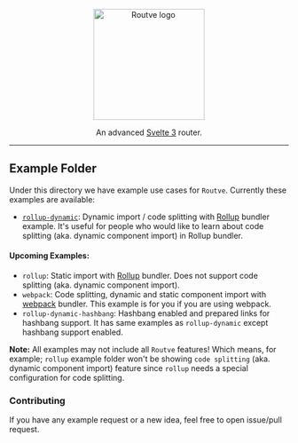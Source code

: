 <p align="center"><a href="../"><img width="200" src="https://i.ibb.co/gRSQL1G/routve.png" alt="Routve logo"></a></p>
<p align="center">
  An advanced <a href="https://svelte.dev">Svelte 3</a> router.
</p>

---

## Example Folder

Under this directory we have example use cases for `Routve`. Currently these examples are available:

- <a href="rollup-dynamic/">`rollup-dynamic`</a>: Dynamic import / code splitting with <a href="https://github.com/rollup/rollup">Rollup</a> bundler example. It's useful for people who would like to learn about code splitting (aka. dynamic component import) in Rollup bundler.

#### Upcoming Examples:

- `rollup`: Static import with <a href="https://github.com/rollup/rollup">Rollup</a> bundler. Does not support code splitting (aka. dynamic component import).
- `webpack`: Code splitting, dynamic and static component import with <a href="https://webpack.js.org">webpack</a> bundler. This example is for you if you are using webpack.
- `rollup-dynamic-hashbang`: Hashbang enabled and prepared links for hashbang support. It has same examples as `rollup-dynamic` except hashbang support enabled.

<strong>Note:</strong> All examples may not include all `Routve` features! Which means, for example; `rollup` example folder won't be showing `code splitting` (aka. dynamic component import) feature since `rollup` needs a special configuration for code splitting.

### Contributing

If you have any example request or a new idea, feel free to open issue/pull request.
